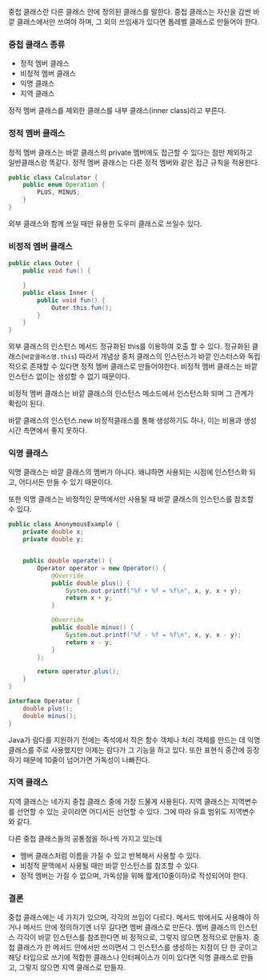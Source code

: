 중첩 클래스란 다른 클래스 안에 정의된 클래스를 말한다. 중첩 클래스는 자신을 감싼 바깥 클래스에서만 쓰여야 하며, 그 외의 쓰임새가 있다면 톱레벨 클래스로 만들어야 한다.

### 중첩 클래스 종류

-   정적 멤버 클래스
-   비정적 멤버 클래스
-   익명 클래스
-   지역 클래스

정적 멤버 클래스를 제외한 클래스를 내부 클래스(inner class)라고 부른다.

### 정적 멤버 클래스

정적 멤버 클래스는 바깥 클래스의 private 멤버에도 접근할 수 있다는 점만 제외하고 일반클래스랑 똑같다. 정적 멤버 클래스는 다른 정적 멤버와 같은 접근 규칙을 적용한다.

```java
public class Calculator {
    public enum Operation {
        PLUS, MINUS;
    }
}
```

외부 클래스와 함께 쓰일 때만 유용한 도우미 클래스로 쓰일수 있다.

### 비정적 멤버 클래스

```java
public class Outer {
    public void fun() {

    }
    public class Inner {
        public void fun() {
            Outer.this.fun();
        }
    }
}
```

외부 클래스의 인스턴스 메서드 정규화된 this를 이용하여 호출 할 수 있다. 정규화된 클래스(`바깥클래스명.this`) 따라서 개념상 중처 클래스의 인스턴스가 바깥 인스터스와 독립적으로 존재할 수 있다면 정적 멤버 클래스로 만들어야한다. 비정적 멤버 클래스는 바깥 인스턴스 없이는 생성할 수 없기 때문이다.

비정적 멤버 클래스는 바깥 클래스의 인스턴스 메소드에서 인스턴스화 되며 그 관계가 확립이 된다.

바깥 클래스의 인스턴스.new 비정적클래스를 통해 생성하기도 하나, 이는 비용과 생성시간 측면에서 좋지 못하다.

### 익명 클래스

익명 클래스는 바깥 클래스의 멤버가 아니다.
왜냐하면 사용되는 시점에 인스턴스화 되고, 어디서든 만들 수 있기 때문이다.

또한 익명 클래스는 비정적인 문맥에서만 사용될 때 바깥 클래스의 인스턴스를 참조할 수 있다.

```java
public class AnonymousExample {
    private double x;
    private double y;


    public double operate() {
        Operator operator = new Operator() {
            @Override
            public double plus() {
                System.out.printf("%f + %f = %f\n", x, y, x + y);
                return x + y;
            }

            @Override
            public double minus() {
                System.out.printf("%f - %f = %f\n", x, y, x - y);
                return x - y;
            }
        };

        return operator.plus();
    }
}

interface Operator {
    double plus();
    double minus();
}
```

Java가 람다를 지원하기 전에는 즉석에서 작은 함수 객체나 처리 객체를 만드는 데 익명 클래스를 주로 사용했지만 이제는 람다가 그 기능을 하고 있다. 또한 표현식 중간에 등장하기 때문에 10줄이 넘어가면 가독성이 나빠진다.

### 지역 클래스

지역 클래스는 네가지 중첩 클래스 중에 가장 드물게 사용된다. 지역 클래스는 지역변수를 선언할 수 있는 곳이라면 어디서든 선언할 수 있다.
그에 따라 유효 범위도 지역변수와 같다.

다른 중첩 클래스들의 공통점을 하나씩 가지고 있는데

-   멤버 클래스처럼 이름을 가질 수 있고 반복해서 사용할 수 있다.
-   비정적 문맥에서 사용될 때만 바깥 인스턴스를 참조할 수 있다.
-   정적 멤버는 가질 수 없으며, 가독성을 위해 짧게(10줄이하)로 작성되어야 한다.

### 결론

중첩 클래스에는 네 가지가 있으며, 각각의 쓰임이 다르다. 메서드 밖에서도 사용해야 하거나 메서드 안에 정의하기엔 너무 길다면 멤버 클래스로 만든다. 멤버 클래스의 인스턴스 각각이 바깥 인스턴스를 참조한다면 비 정적으로, 그렇지 않으면 정적으로 만들자. 중첩 클래스가 한 메서드 안에서만 쓰이면서 그 인스턴스를 생성하는 지점이 단 한 곳이고 해당 타입으로 쓰기에 적합한 클래스나 인터페이스가 이미 있다면 익명 클래스로 만들고, 그렇지 않으면 지역 클래스로 만들자.

